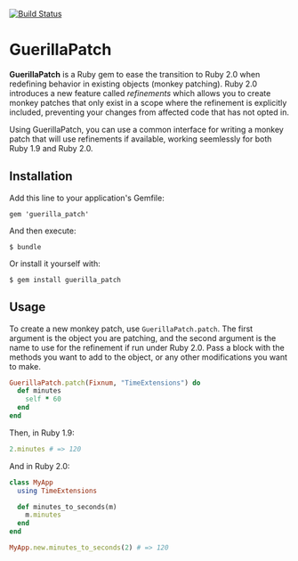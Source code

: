 [![Build Status](https://travis-ci.org/jimmycuadra/guerilla_patch.png)](https://travis-ci.org/jimmycuadra/guerilla_patch)

# GuerillaPatch

**GuerillaPatch** is a Ruby gem to ease the transition to Ruby 2.0 when redefining behavior in existing objects (monkey patching). Ruby 2.0 introduces a new feature called *refinements* which allows you to create monkey patches that only exist in a scope where the refinement is explicitly included, preventing your changes from affected code that has not opted in.

Using GuerillaPatch, you can use a common interface for writing a monkey patch that will use refinements if available, working seemlessly for both Ruby 1.9 and Ruby 2.0.

## Installation

Add this line to your application's Gemfile:

    gem 'guerilla_patch'

And then execute:

    $ bundle

Or install it yourself with:

    $ gem install guerilla_patch

## Usage

To create a new monkey patch, use `GuerillaPatch.patch`. The first argument is the object you are patching, and the second argument is the name to use for the refinement if run under Ruby 2.0. Pass a block with the methods you want to add to the object, or any other modifications you want to make.

``` ruby
GuerillaPatch.patch(Fixnum, "TimeExtensions") do
  def minutes
    self * 60
  end
end
```

Then, in Ruby 1.9:

``` ruby
2.minutes # => 120
```

And in Ruby 2.0:

``` ruby
class MyApp
  using TimeExtensions

  def minutes_to_seconds(m)
    m.minutes
  end
end

MyApp.new.minutes_to_seconds(2) # => 120
```
